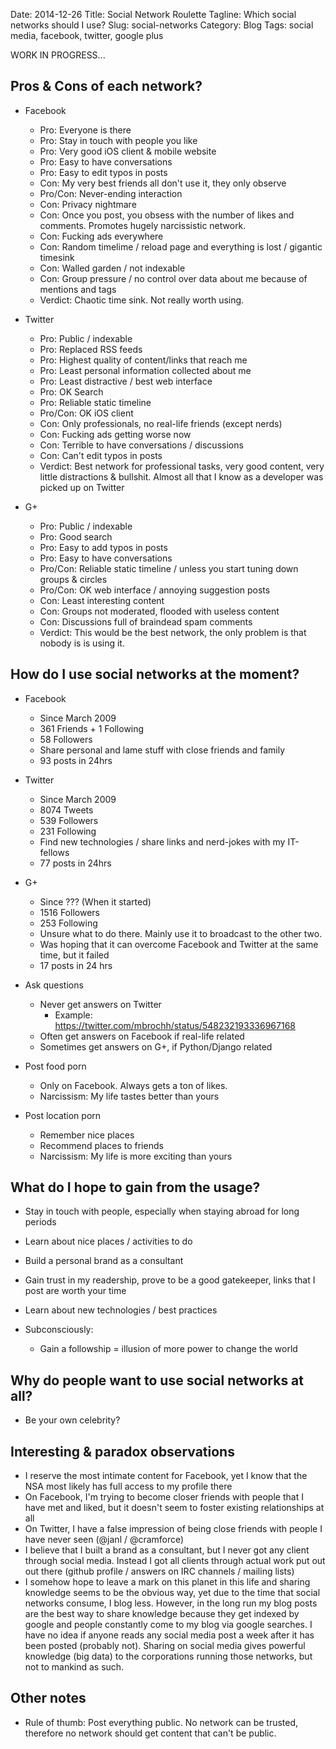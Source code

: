 Date: 2014-12-26
Title: Social Network Roulette
Tagline: Which social networks should I use?
Slug: social-networks
Category: Blog
Tags: social media, facebook, twitter, google plus 

WORK IN PROGRESS...

## Pros & Cons of each network?

* Facebook
  * Pro: Everyone is there
  * Pro: Stay in touch with people you like
  * Pro: Very good iOS client & mobile website
  * Pro: Easy to have conversations
  * Pro: Easy to edit typos in posts
  * Con: My very best friends all don't use it, they only observe
  * Pro/Con: Never-ending interaction
  * Con: Privacy nightmare
  * Con: Once you post, you obsess with the number of likes and comments. 
         Promotes hugely narcissistic network.
  * Con: Fucking ads everywhere
  * Con: Random timelime / reload page and everything is lost / gigantic timesink
  * Con: Walled garden / not indexable
  * Con: Group pressure / no control over data about me because of mentions and
         tags
  * Verdict: Chaotic time sink. Not really worth using.

* Twitter
  * Pro: Public / indexable
  * Pro: Replaced RSS feeds 
  * Pro: Highest quality of content/links that reach me
  * Pro: Least personal information collected about me
  * Pro: Least distractive / best web interface
  * Pro: OK Search
  * Pro: Reliable static timeline
  * Pro/Con: OK iOS client
  * Con: Only professionals, no real-life friends (except nerds)
  * Con: Fucking ads getting worse now
  * Con: Terrible to have conversations / discussions
  * Con: Can't edit typos in posts
  * Verdict: Best network for professional tasks, very good content, very
             little distractions & bullshit. Almost all that I know as a
             developer was picked up on Twitter

* G+
  * Pro: Public / indexable
  * Pro: Good search
  * Pro: Easy to add typos in posts
  * Pro: Easy to have conversations
  * Pro/Con: Reliable static timeline / unless you start tuning down groups & circles
  * Pro/Con: OK web interface / annoying suggestion posts
  * Con: Least interesting content
  * Con: Groups not moderated, flooded with useless content
  * Con: Discussions full of braindead spam comments
  * Verdict: This would be the best network, the only problem is that nobody is
             is using it.

## How do I use social networks at the moment?

* Facebook
  * Since March 2009
  * 361 Friends + 1 Following
  * 58 Followers
  * Share personal and lame stuff with close friends and family
  * 93 posts in 24hrs

* Twitter
  * Since March 2009
  * 8074 Tweets
  * 539 Followers
  * 231 Following
  * Find new technologies / share links and nerd-jokes with my IT-fellows
  * 77 posts in 24hrs

* G+
  * Since ??? (When it started)
  * 1516 Followers
  * 253 Following
  * Unsure what to do there. Mainly use it to broadcast to the other two.
  * Was hoping that it can overcome Facebook and Twitter at the same time, but
    it failed
  * 17 posts in 24 hrs

* Ask questions
  * Never get answers on Twitter
      * Example: https://twitter.com/mbrochh/status/548232193336967168
  * Often get answers on Facebook if real-life related
  * Sometimes get answers on G+, if Python/Django related

* Post food porn
  * Only on Facebook. Always gets a ton of likes.
  * Narcissism: My life tastes better than yours

* Post location porn
  * Remember nice places
  * Recommend places to friends
  * Narcissism: My life is more exciting than yours

## What do I hope to gain from the usage?

* Stay in touch with people, especially when staying abroad for long periods
* Learn about nice places / activities to do
* Build a personal brand as a consultant
* Gain trust in my readership, prove to be a good gatekeeper, links that I post
  are worth your time
* Learn about new technologies / best practices

* Subconsciously:
  * Gain a followship = illusion of more power to change the world

## Why do people want to use social networks at all?

* Be your own celebrity?

## Interesting & paradox observations

* I reserve the most intimate content for Facebook, yet I know that the NSA
  most likely has full access to my profile there 
* On Facebook, I'm trying to become closer friends with people that I have met
  and liked, but it doesn't seem to foster existing relationships at all
* On Twitter, I have a false impression of being close friends with people I
  have never seen (@janl / @cramforce)
* I believe that I built a brand as a consultant, but I never got any client
  through social media. Instead I got all clients through actual work put out
  out there (github profile / answers on IRC channels / mailing lists)
* I somehow hope to leave a mark on this planet in this life and sharing
  knowledge seems to be the obvious way, yet due to the time that social
  networks consume, I blog less. However, in the long run my blog posts are the
  best way to share knowledge because they get indexed by google and people
  constantly come to my blog via google searches. I have no idea if anyone
  reads any social media post a week after it has been posted (probably not).
  Sharing on social media gives powerful knowledge (big data) to the corporations
  running those networks, but not to mankind as such.

## Other notes

* Rule of thumb: Post everything public. No network can be trusted, therefore
  no network should get content that can't be public.
